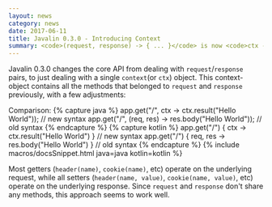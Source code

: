 ```yaml
---
layout: news
category: news
date: 2017-06-11
title: Javalin 0.3.0 - Introducing Context
summary: <code>(request, response) -> { ... }</code> is now <code>ctx -> { ... }</code>
---
```


Javalin 0.3.0 changes the core API from dealing with `request`/`response` pairs, to just dealing with
a single `context`(or `ctx`) object. This context-object contains all the methods that belonged
to `request` and `response` previously, with a few adjustments:

Comparison:
{% capture java %}
app.get("/", ctx -> ctx.result("Hello World")); // new syntax
app.get("/", (req, res) -> res.body("Hello World")); // old syntax
{% endcapture %}
{% capture kotlin %}
app.get("/") { ctx -> ctx.result("Hello World") } // new syntax
app.get("/") { req, res -> res.body("Hello World") } // old syntax
{% endcapture %}
{% include macros/docsSnippet.html java=java kotlin=kotlin %}

Most getters (`header(name)`, `cookie(name)`, etc) operate on the underlying request,
while all setters (`header(name, value)`, `cookie(name, value)`, etc) operate on the underlying response.
Since `request` and `response` don't share any methods, this approach seems to work well.
